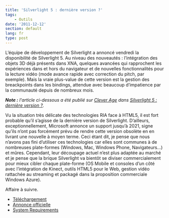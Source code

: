 ```yaml
---
title: 'Silverlight 5 : dernière version ?'
tags:
    - Outils
date: '2011-12-12'
section: default
lang: fr
type: post
---
```


L’équipe de développement de Silverlight a annoncé vendredi la disponibilité de Silverlight 5\. Au niveau des nouveautés : l’intégration des objets 3D déjà présents dans XNA, quelques avancées qui rapprochent les expériences dans et hors du navigateur et de nouvelles fonctionnalités pour la lecture vidéo (mode avance rapide avec correction du pitch, par exemple). Mais la vraie plus-value de cette version est la gestion des breackpoints dans les bindings, attendue avec beaucoup d’impatience par la communauté depuis de nombreux mois.

<!-- more -->

<em class="canonical">**Note&nbsp;:** l'article ci-dessous a été publié sur [Clever Age](http://www.clever-age.com/fr/) dans [Silverlight 5 : dernière version ?](http://blog.clever-age.com/fr/2011/12/12/silverlight-5-derniere-version/).</em>

Vu la situation très délicate des technologies RIA face à HTML5, il est fort probable qu’il s’agisse de la dernière version de Silverlight. D’ailleurs, exceptionnellement, Microsoft annonce un support jusqu’à 2021, signe qu’ils n’ont pas forcément prévu de rendre cette version obsolète en en livrant une nouvelle à moyen terme. Ceci étant dit, je pense que nous n’avons pas fini d’utiliser ces technologies car elles sont communes à de nombreuses plate-formes (Windows, Mac, Windows Phone, Navigateurs…) et mûres. Cependant, leur découpage actuel n’est plus adaptée au marché et je pense que la brique Silverlight va bientôt se diviser commercialement pour mieux cibler chaque plate-forme (OS Mobile et consoles d’un côté avec l’intégration de Kinect, outils HTML5 pour le Web, gestion vidéo rattachée au streaming et packagé dans la proposition commerciale Windows Azure).

Affaire à suivre.

* [Téléchargement](http://silverlight.dlservice.microsoft.com/download/F/8/C/F8C0EACB-92D0-4722-9B18-965DD2A681E9/30514.00/Silverlight_x64.exe)
* [Annonce officielle](http://blogs.msdn.com/b/silverlight/archive/2011/12/09/silverlight-5-available-for-download-today.aspx)
* [System Requirements](http://www.microsoft.com/silverlight/what-is-silverlight/#sys-req)
